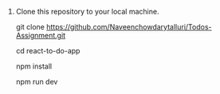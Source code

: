 1. Clone this repository to your local machine.

   git clone <https://github.com/Naveenchowdarytalluri/Todos-Assignment.git>

   cd react-to-do-app


   npm install

   
   npm run dev
